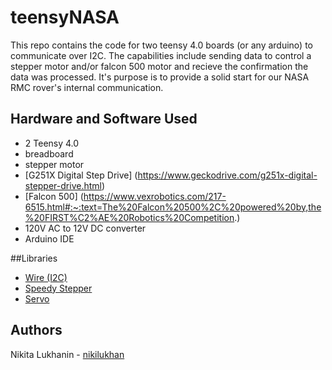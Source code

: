 # teensyNASA
This repo contains the code for two teensy 4.0 boards (or any arduino) to communicate over I2C. The capabilities include sending data to control a stepper motor and/or falcon 500 motor and recieve the confirmation the data was processed. It's purpose is to provide a solid start for our NASA RMC rover's internal communication.

## Hardware and Software Used

- 2 Teensy 4.0
- breadboard
- stepper motor
- [G251X Digital Step Drive] (https://www.geckodrive.com/g251x-digital-stepper-drive.html)
- [Falcon 500] (https://www.vexrobotics.com/217-6515.html#:~:text=The%20Falcon%20500%2C%20powered%20by,the%20FIRST%C2%AE%20Robotics%20Competition.)
- 120V AC to 12V DC converter
- Arduino IDE

##Libraries
- [Wire (I2C)](https://www.arduino.cc/en/reference/wire)
- [Speedy Stepper](https://github.com/Stan-Reifel/SpeedyStepper)
- [Servo](https://github.com/arduino-libraries/Servo)

## Authors
Nikita Lukhanin - [nikilukhan](https://github.com/nikilukhan)

